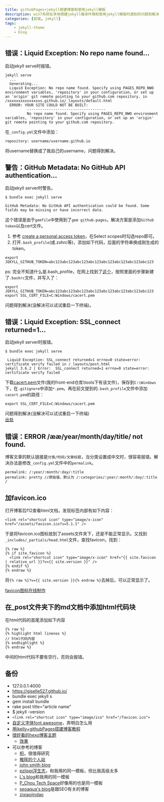 ```yaml
---
title: githubPages+jekyll搭建博客和使用jekyll模板
description: win7系统在本地搭建jekyll编译环境和使用jekyll模板时遇到的问题和解决方法。
categories: [前端, jekyll]
tags:
    - jekyll-theme
    - blog
---
```



## 错误：Liquid Exception: No repo name found...

启动jekyll serve时报错。

```
jekyll serve
  ...
  Generating...
  Liquid Exception: No repo name found. Specify using PAGES_REPO_NWO environment variables, 'repository' in your configuration, or set up an 'origin' git remote pointing to your github.com repository. in /xxxxxxxxxxxxxxxx.github.io/_layouts/default.html
  ERROR: YOUR SITE COULD NOT BE BUILT:
          ------------------------------------
          No repo name found. Specify using PAGES_REPO_NWO environment variables, 'repository' in your configuration, or set up an 'origin' git remote pointing to your github.com repository.

```

在`_config.yml`文件中添加：

```
repository: username/username.github.io

```

将username替换成了我自己的username，问题得到解决。



## 警告：GitHub Metadata: No GitHub API authentication...

启动jekyll server时警告。

```
$ bundle exec jekyll serve

GitHub Metadata: No GitHub API authentication could be found. Some fields may be missing or have incorrect data.

```

这个错误是由于`gemfile`中使用到了`gem github-pages`。解决方案是添加`Github token`以及cert文件。

1. 参考 [create a personal access token](https://help.github.com/articles/creating-a-personal-access-token-for-the-command-line/)，在Select scopes时勾选repo即可。
2. 打开`.bash_profile`(或.zshrc等)，添加如下代码，后面的字符串换成刚生成的token。

```
export JEKYLL_GITHUB_TOKEN=abc123abc123abc123abc123abc123abc123abc123abc123

```

ps: 完全不知道什么是.bash_profile，在网上找到了[这个](https://superuser.com/questions/602872/how-do-i-modify-my-git-bash-profile-in-windows)，按照里面的步骤新建了`.bashrc`文件，并写入了：

```
export JEKYLL_GITHUB_TOKEN=abc123abc123abc123abc123abc123abc123abc123abc123 
export SSL_CERT_FILE=C:Windows/cacert.pem

```

问题得到解决(没解决可以试试重启一下终端)。



## 错误：Liquid Exception: SSL_connect returned=1...

启动jekyll server时报错。

```
$ bundle exec jekyll serve

 Liquid Exception: SSL_connect returned=1 errno=0 state=error: certificate verify failed in /_layouts/post.html
jekyll 3.6.2 | Error:  SSL_connect returned=1 errno=0 state=error: certificate verify failed

```

下载[cacert.pem](http://curl.haxx.se/ca/cacert.pem)文件(我的front-end仓库\tools下有该文件)，保存到`C:\Windows`下，在`.gitignore`中添加`*.pem`。再在前文提到的`.bash_profile`文件中添加`cacert.pem`的路径：

```
export SSL_CERT_FILE=C:Windows/cacert.pem

```

问题得到解决(没解决可以试试重启一下终端)   
[出处](http://ibloodline.com/articles/2018/01/05/update-blog.html)



## 错误：ERROR /ææ/year/month/day/title/ not found.

博客文章的默认链接是`分类/时间/文章标题`，当分类设置成中文时，很容易报错。解决办法是修改`_config.yml`文件中的`permalink`。

```
permalink: /:year/:month/:day/:title  
permalink: pretty //原始值，默认为 /:categories/:year/:month/:day/:title /

```



## 加favicon.ico

打开博客后f12查看html文档，发现<head>标签内部有如下内容：

```
<link rel="shortcut icon" type="image/x-icon" href="/assets/favicon.ico?v=5.1.1" />

```
于是将favicon.ico图标放到了assets文件夹下，还是不能正常显示。又找到`_includes/_partials/head.html`文件，查找favicon，找到：

```
{% raw %}
{% if site.favicon %}
  <link rel="shortcut icon" type="image/x-icon" href="{{ site.favicon | relative_url }}?v={{ site.version }}" />
{% endif %}
{% endraw %}

```
将`{% raw %}?v={{ site.version }}{% endraw %}`去掉后，可以正常显示了。
    
[favicon图标在线制作](https://tool.lu/favicon/)



## 在_post文件夹下的md文档中添加html代码块

在html代码的首尾添加如下内容

```
{% raw %}
{% highlight html linenos %}
// html代码内容
{% endhighlight %}
{% endraw %}

```
中间的html代码不要有空行，否则会报错。



## 备份

* 127.0.0.1:4000
* https://giselle527.github.io/
* bundle exec jekyll s
* gem install bundle
* rake post title="article name"
* $ jekyll -version
* `<link rel="shortcut icon" type="image/ico" href="/favicon.ico">`
* [自定义字体font awesome](https://fontawesome.com/)，弄明白怎么用
* [用jkelly+githubPages搭建博客教程](http://blog.csdn.net/mouday/article/details/79300135)
* [很好看的hexo博客主题](https://github.com/giselle527/hexo-theme-hollow)
    - [效果](http://www.chen9.info/fragment/)
* 可以参考的博客
    - [枳](http://fiona23.github.io/)，很值得研究
    - [稚晖的个人站](http://pengzhihui.xyz/about/)
    - [john smith blog](https://codeasashu.github.io/hcz-jekyll-blog/)
    - [ezlippi浮生志](https://www.ezlippi.com/)，和我用的同一模板，但比我高级太多
    - [L's blog](http://fanzhenyu.me/)和我用的同一模板
    - [P_Chou Tech Space](http://www.pchou.info/index.html)好像用的也是同一模板
    - [seoaqua's blog](http://seoaqua.com/)是跟SEO有关的博客
    - [zixiaojindao](http://zixiaojindao.github.io/blogging/2012/09/30/jekyll-category-tag-recent-comment/)





